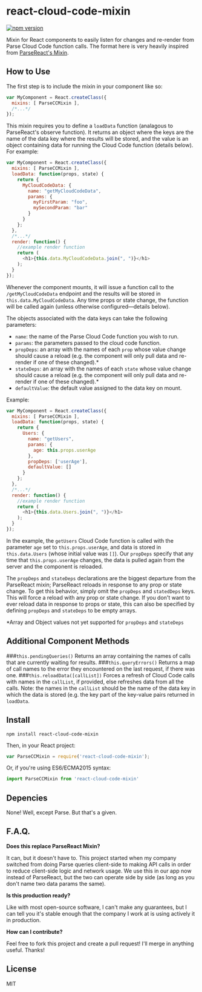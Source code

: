 # react-cloud-code-mixin

[![npm version](https://badge.fury.io/js/react-cloud-code-mixin.svg)](https://badge.fury.io/js/react-cloud-code-mixin)

Mixin for React components to easily listen for changes and re-render from Parse Cloud Code function calls. The format here is very heavily inspired from [ParseReact's Mixin](https://github.com/ParsePlatform/ParseReact/blob/master/docs/api/Mixin.md).


## How to Use

The first step is to include the mixin in your component like so:

```javascript
var MyComponent = React.createClass({
  mixins: [ ParseCCMixin ],
  /*...*/
});
```

This mixin requires you to define a `loadData` function (analagous to ParseReact's observe function). It returns an object where the keys are the name of the data key where the results will be stored, and the value is an object containing data for running the Cloud Code function (details below). For example:

```javascript
var MyComponent = React.createClass({
  mixins: [ ParseCCMixin ],
  loadData: function(props, state) {
    return {
      MyCloudCodeData: {
        name: "getMyCloudCodeData",
        params: {
          myFirstParam: "foo",
          mySecondParam: "bar"
        }
      }
    };
  },
  /*...*/
  render: function() {
    //example render function
    return (
      <h1>{this.data.MyCloudCodeData.join(", ")}</h1>
    );
  }
});
```
Whenever the component mounts, it will issue a function call to the `/getMyCloudCodeData` endpoint and the results will be stored in `this.data.MyCloudCodeData`. Any time props or state change, the function will be called again (unless otherwise configured—details below).

The objects associated with the data keys can take the following parameters:

- `name`: the name of the Parse Cloud Code function you wish to run.
- `params`: the parameters passed to the cloud code function.
- `propDeps`: an array with the names of each `prop` whose value change should cause a reload (e.g. the component will only pull data and re-render if one of these changed).*
- `stateDeps`: an array with the names of each `state` whose value change should cause a reload (e.g. the component will only pull data and re-render if one of these changed).*
- `defaultValue`: the default value assigned to the data key on mount.

Example:
```javascript
var MyComponent = React.createClass({
  mixins: [ ParseCCMixin ],
  loadData: function(props, state) {
    return {
      Users: {
        name: "getUsers",
        params: {
          age: this.props.userAge
        },
        propDeps: ['userAge'],
        defaultValue: []
      }
    };
  },
  /*...*/
  render: function() {
    //example render function
    return (
      <h1>{this.data.Users.join(", ")}</h1>
    );
  }
});
```

In the example, the `getUsers` Cloud Code function is called with the parameter `age` set to `this.props.userAge`, and data is stored in `this.data.Users` (whose initial value was `[]`). Our `propDeps` specify that any time that `this.props.userAge` changes, the data is pulled again from the server and the component is reloaded.

The `propDeps` and `stateDeps` declarations are the biggest departure from the ParseReact mixin; ParseReact reloads in response to any prop or state change. To get this behavior, simply omit the `propDeps` and `statedDeps` keys. This will force a reload with any prop or state change. If you don't want to ever reload data in response to props or state, this can also be specified by defining `propDeps` and `stateDeps` to be empty arrays.

*Array and Object values not yet supported for `propDeps` and `stateDeps` 

## Additional Component Methods
###`this.pendingQueries()` 
Returns an array containing the names of calls that are currently waiting for results.
###`this.queryErrors()` 
Returns a map of call names to the error they encountered on the last request, if there was one.
###`this.reloadData([callList])` 
Forces a refresh of Cloud Code calls with names in the `callList`, if provided, else refreshes data from all the calls. Note: the names in the `callList` should be the name of the data key in which the data is stored (e.g. the key part of the key-value pairs returned in `loadData`.

## Install

```
npm install react-cloud-code-mixin
```

Then, in your React project:

```javascript
var ParseCCMixin = require('react-cloud-code-mixin');
```

Or, if you're using ES6/ECMA2015 syntax:
```javascript
import ParseCCMixin from 'react-cloud-code-mixin'
```

## Depencies
None! Well, except Parse. But that's a given.

## F.A.Q.
**Does this replace ParseReact Mixin?**

It can, but it doesn't have to. This project started when my company switched from doing Parse queries client-side to making API calls in order to reduce client-side logic and network usage. We use this in our app now instead of ParseReact, but the two can operate side by side (as long as you don't name two data params the same).

**Is this production ready?**

Like with most open-source software, I can't make any guarantees, but I can tell you it's stable enough that the company I work at is using actively it in production.

**How can I contribute?**

Feel free to fork this project and create a pull request! I'll merge in anything useful. Thanks!

## License

MIT
